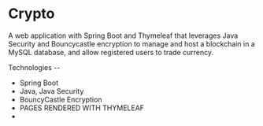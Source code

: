 # Crypto
A web application with Spring Boot and Thymeleaf that leverages Java Security and Bouncycastle encryption to manage and host a blockchain in a MySQL database, and allow registered users to trade currency.

Technologies --
- Spring Boot
- Java, Java Security
- BouncyCastle Encryption
- PAGES RENDERED WITH THYMELEAF
- 
